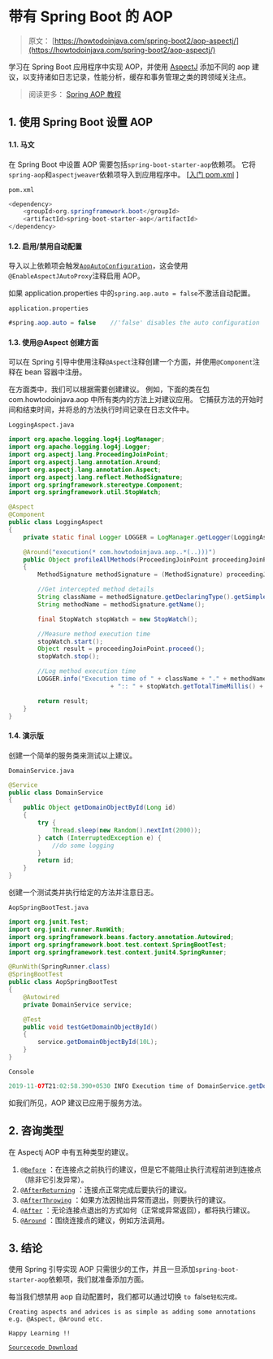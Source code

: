 # 带有 Spring Boot 的 AOP

> 原文： [https://howtodoinjava.com/spring-boot2/aop-aspectj/](https://howtodoinjava.com/spring-boot2/aop-aspectj/)

学习在 Spring Boot 应用程序中实现 AOP，并使用 [AspectJ](https://www.eclipse.org/aspectj/) 添加不同的 aop 建议，以支持诸如日志记录，性能分析，缓存和事务管理之类的跨领域关注点。

> 阅读更多： [Spring AOP 教程](https://howtodoinjava.com/spring-aop-tutorial/)

## 1\. 使用 Spring Boot 设置 AOP

#### 1.1. 马文

在 Spring Boot 中设置 AOP 需要包括`spring-boot-starter-aop`依赖项。 它将`spring-aop`和`aspectjweaver`依赖项导入到应用程序中。 [[入门 pom.xml](https://github.com/spring-projects/spring-boot/blob/master/spring-boot-project/spring-boot-starters/spring-boot-starter-aop/pom.xml) ]

`pom.xml`

```java
<dependency>
	<groupId>org.springframework.boot</groupId>
	<artifactId>spring-boot-starter-aop</artifactId>
</dependency>

```

#### 1.2. 启用/禁用自动配置

导入以上依赖项会触发[`AopAutoConfiguration`](https://docs.spring.io/spring-boot/docs/current/api/org/springframework/boot/autoconfigure/aop/AopAutoConfiguration.html)，这会使用`@EnableAspectJAutoProxy`注释启用 AOP。

如果 application.properties 中的`spring.aop.auto = false`不激活自动配置。

`application.properties`

```java
#spring.aop.auto = false	//'false' disables the auto configuration

```

#### 1.3. 使用@Aspect 创建方面

可以在 Spring 引导中使用注释`@Aspect`注释创建一个方面，并使用`@Component`注释在 bean 容器中注册。

在方面类中，我们可以根据需要创建建议。 例如，下面的类在包 com.howtodoinjava.aop 中所有类内的方法上对建议应用。 它捕获方法的开始时间和结束时间，并将总的方法执行时间记录在日志文件中。

`LoggingAspect.java`

```java
import org.apache.logging.log4j.LogManager;
import org.apache.logging.log4j.Logger;
import org.aspectj.lang.ProceedingJoinPoint;
import org.aspectj.lang.annotation.Around;
import org.aspectj.lang.annotation.Aspect;
import org.aspectj.lang.reflect.MethodSignature;
import org.springframework.stereotype.Component;
import org.springframework.util.StopWatch;

@Aspect
@Component
public class LoggingAspect 
{
	private static final Logger LOGGER = LogManager.getLogger(LoggingAspect.class);

	@Around("execution(* com.howtodoinjava.aop..*(..)))")
    public Object profileAllMethods(ProceedingJoinPoint proceedingJoinPoint) throws Throwable 
    {
        MethodSignature methodSignature = (MethodSignature) proceedingJoinPoint.getSignature();

        //Get intercepted method details
        String className = methodSignature.getDeclaringType().getSimpleName();
        String methodName = methodSignature.getName();

        final StopWatch stopWatch = new StopWatch();

        //Measure method execution time
        stopWatch.start();
        Object result = proceedingJoinPoint.proceed();
        stopWatch.stop();

        //Log method execution time
        LOGGER.info("Execution time of " + className + "." + methodName + " "
        					+ ":: " + stopWatch.getTotalTimeMillis() + " ms");

        return result;
    }
}

```

#### 1.4. 演示版

创建一个简单的服务类来测试以上建议。

`DomainService.java`

```java
@Service
public class DomainService 
{
	public Object getDomainObjectById(Long id)
	{
		try {
			Thread.sleep(new Random().nextInt(2000));
		} catch (InterruptedException e) {
			//do some logging
		}
        return id;
    }
}

```

创建一个测试类并执行给定的方法并注意日志。

`AopSpringBootTest.java`

```java
import org.junit.Test;
import org.junit.runner.RunWith;
import org.springframework.beans.factory.annotation.Autowired;
import org.springframework.boot.test.context.SpringBootTest;
import org.springframework.test.context.junit4.SpringRunner;

@RunWith(SpringRunner.class)
@SpringBootTest
public class AopSpringBootTest 
{
	@Autowired
	private DomainService service;

	@Test
	public void testGetDomainObjectById() 
	{
		service.getDomainObjectById(10L);
	}
}

```

`Console`

```java
2019-11-07T21:02:58.390+0530 INFO Execution time of DomainService.getDomainObjectById :: 1145 ms

```

如我们所见，AOP 建议已应用于服务方法。

## 2\. 咨询类型

在 Aspectj AOP 中有五种类型的建议。

1.  [`@Before`](https://howtodoinjava.com/spring-aop/aspectj-before-annotation-example/) ：在连接点之前执行的建议，但是它不能阻止执行流程前进到连接点（除非它引发异常）。
2.  [`@AfterReturning`](https://howtodoinjava.com/spring-aop/aspectj-after-returning-annotation-example/) ：连接点正常完成后要执行的建议。
3.  [`@AfterThrowing`](https://howtodoinjava.com/spring-aop/aspectj-afterthrowing-annotation-example/) ：如果方法因抛出异常而退出，则要执行的建议。
4.  [`@After`](https://howtodoinjava.com/spring-aop/aspectj-after-annotation-example/) ：无论连接点退出的方式如何（正常或异常返回），都将执行建议。
5.  [`@Around`](https://howtodoinjava.com/spring-aop/aspectj-around-annotation-example/) ：围绕连接点的建议，例如方法调用。

## 3\. 结论

使用 Spring 引导实现 AOP 只需很少的工作，并且一旦添加`spring-boot-starter-aop`依赖项，我们就准备添加方面。

每当我们想禁用 aop 自动配置时，我们都可以通过切换 `to `false`轻松完成。`

`Creating aspects and advices is as simple as adding some annotations e.g. @Aspect, @Around etc.`

`Happy Learning !!`

[`Sourcecode Download`](https://github.com/lokeshgupta1981/SpringExamples/tree/master/aop)